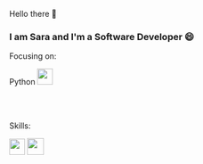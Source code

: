 Hello there 👋

<h3>I am Sara and I'm a Software Developer 😄</h3>
<p>Focusing on:  </p>
<p>Python <img src = 'https://cdn3.iconfinder.com/data/icons/logos-and-brands-adobe/512/267_Python-512.png' style="width:28px;height:29px;> </p>
<br/>
<p>MySQL <img src = 'https://www.svgrepo.com/show/303251/mysql-logo.svg' style="width:28px;height:29px;>  </p>
<br />
<br />
<p>Skills:</p>
<div>
<img src="https://www.shecodes.io/assets/logos/technologies/javascript-66f17d0db91bf422711333a5899e3ce6e952071c8c7b747021029a41fbf42cd7.png" style="width:28px;height:29px;">
<img src="https://upload.wikimedia.org/wikipedia/commons/thumb/a/a7/React-icon.svg/512px-React-icon.svg.png?20220125121207" style="width: 30px; height:30px;">
</div>
<!--

